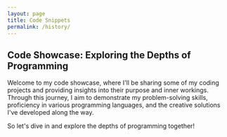 ```yaml
---
layout: page
title: Code Snippets
permalink: /history/
---
```


## Code Showcase: Exploring the Depths of Programming

Welcome to my code showcase, where I'll be sharing some of my coding projects and providing insights into their purpose and inner workings. 
Through this journey, I aim to demonstrate my problem-solving skills, proficiency in various programming languages, and the creative solutions I've developed along the way. 

So let's dive in and explore the depths of programming together!
